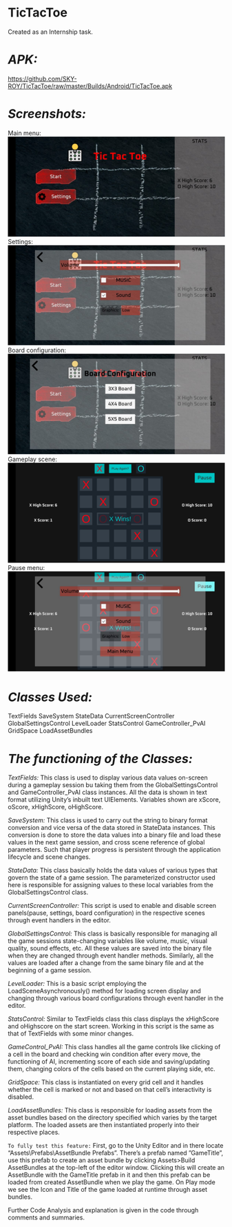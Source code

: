 # TicTacToe
Created as an Internship task.
#
# *APK:*
https://github.com/SKY-ROY/TicTacToe/raw/master/Builds/Android/TicTacToe.apk
#

# *Screenshots:*
Main menu: 
<img src="Builds/Screenshots/1.jpg">
Settings:
<img src="Builds/Screenshots/2.jpg">
Board configuration:
<img src="Builds/Screenshots/3.jpg">
Gameplay scene:
<img src="Builds/Screenshots/4.jpg">
Pause menu:
<img src="Builds/Screenshots/5.jpg">
#

# *Classes Used:*
TextFields
SaveSystem
StateData
CurrentScreenController
GlobalSettingsControl
LevelLoader
StatsControl
GameController_PvAI
GridSpace
LoadAssetBundles
#

# *The functioning of the Classes:*

*TextFields:*
This class is used to display various data values on-screen during a gameplay session bu taking them from the GlobalSettingsControl and GameController_PvAI class instances. All the data is shown in text format utilizing Unity’s inbuilt text UIElements. Variables shown are xScore, oScore, xHighScore, oHighScore.

*SaveSystem:*
This class is used to carry out the string to binary format conversion and vice versa of the data stored in StateData instances. This conversion is done to store the data values into a binary file and load these values in the next game session, and cross scene reference of global parameters. Such that player progress is persistent through the application lifecycle and scene changes.

*StateData:*
This class basically holds the data values of various types that govern the state of a game session. The parameterized constructor used here is responsible for assigning values to these local variables from the GlobalSettingsControl class.

*CurrentScreenController:*
This script is used to enable and disable screen panels(pause, settings, board configuration) in the respective scenes through event handlers in the editor.

*GlobalSettingsControl:*
This class is basically responsible for managing all the game sessions state-changing variables like volume, music, visual quality, sound effects, etc. All these values are saved into the binary file when they are changed through event handler methods. Similarly, all the values are loaded after a change from the same binary file and at the beginning of a game session.

*LevelLoader:*
This is a basic script employing the LoadSceneAsynchronously() method for loading screen display and changing through various board configurations through event handler in the editor.

*StatsControl:*
Similar to TextFields class this class displays the xHighScore and oHighscore on the start screen. Working in this script is the same as that of TextFields with some minor changes.

*GameControl_PvAI:*
This class handles all the game controls like clicking of a cell in the board and checking win condition after every move, the functioning of AI, incrementing score of each side and saving/updating them, changing colors of the cells based on the current playing side, etc.

*GridSpace:*
This class is instantiated on every grid cell and it handles whether the cell is marked or not and based on that cell’s interactivity is disabled.

*LoadAssetBundles:*
This class is responsible for loading assets from the asset bundles based on the directory specified which varies by the target platform. The loaded assets are then instantiated properly into their respective places.

`To fully test this feature:`
First, go to the Unity Editor and in there locate “Assets\Prefabs\AssetBundle Prefabs”.
There’s a prefab named ”GameTitle”, use this prefab to create an asset bundle by clicking Assets>Build AssetBundles at the top-left of the editor window. 
Clicking this will create an AssetBundle with the GameTitle prefab in it and then this prefab can be loaded from created AssetBundle when we play the game. 
On Play mode we see the Icon and Title of the game loaded at runtime through asset bundles.

Further Code Analysis and explanation is given in the code through comments and summaries.
#
